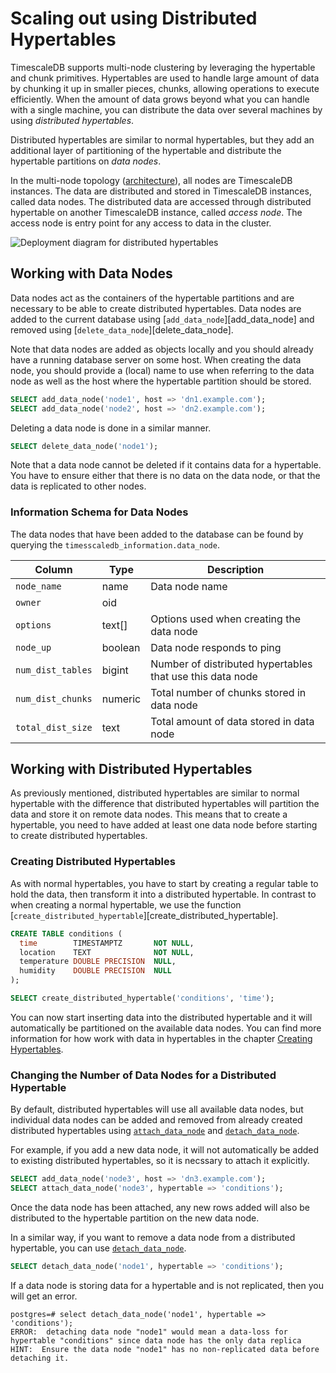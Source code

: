 # Scaling out using Distributed Hypertables

TimescaleDB supports multi-node clustering by leveraging the hypertable and chunk primitives.
Hypertables are used to handle large amount of data by chunking it up
in smaller pieces, chunks, allowing operations to execute efficiently. When
the amount of data grows beyond what you can handle with a single
machine, you can distribute the data over several machines by using
*distributed hypertables*.

Distributed hypertables are similar to normal hypertables, but they
add an additional layer of partitioning of the hypertable and
distribute the hypertable partitions on *data nodes*.

In the multi-node topology ([architecture][]), all nodes are TimescaleDB instances.
The data are distributed and stored in TimescaleDB instances, called data nodes.
The distributed data are accessed through distributed hypertable
on another TimescaleDB instance, called *access node*.
The access node is entry point for any access to data in the cluster.

![Deployment diagram for distributed hypertables]()

## Working with Data Nodes

Data nodes act as the containers of the hypertable partitions and are
necessary to be able to create distributed hypertables. Data nodes are
added to the current database using [`add_data_node`][add_data_node]
and removed using [`delete_data_node`][delete_data_node].

Note that data nodes are added as objects locally and you should
already have a running database server on some host. When creating the
data node, you should provide a (local) name to use when referring to
the data node as well as the host where the hypertable partition
should be stored.

```sql
SELECT add_data_node('node1', host => 'dn1.example.com');
SELECT add_data_node('node2', host => 'dn2.example.com');
```

Deleting a data node is done in a similar manner.

```sql
SELECT delete_data_node('node1');
```

Note that a data node cannot be deleted if it contains data for a
hypertable. You have to ensure either that there is no data on the
data node, or that the data is replicated to other nodes.

### Information Schema for Data Nodes

The data nodes that have been added to the database can be found by
querying the `timesscaledb_information.data_node`.

| Column            | Type    | Description                                               |
|-------------------|---------|-----------------------------------------------------------|
| `node_name`       | name    | Data node name                                            |
| `owner`           | oid     |                                                           |
| `options`         | text[]  | Options used when creating the data node                  |
| `node_up`         | boolean | Data node responds to ping                                |
| `num_dist_tables` | bigint  | Number of distributed hypertables that use this data node |
| `num_dist_chunks` | numeric | Total number of chunks stored in data node                |
| `total_dist_size` | text    | Total amount of data stored in data node                  |

## Working with Distributed Hypertables

As previously mentioned, distributed hypertables are similar to normal
hypertable with the difference that distributed hypertables will
partition the data and store it on remote data nodes. This means that
to create a hypertable, you need to have added at least one data node
before starting to create distributed hypertables.

### Creating Distributed Hypertables

As with normal hypertables, you have to start by creating a regular
table to hold the data, then transform it into a distributed
hypertable. In contrast to when creating a normal hypertable, we use
the function
[`create_distributed_hypertable`][create_distributed_hypertable].

```sql
CREATE TABLE conditions (
  time        TIMESTAMPTZ       NOT NULL,
  location    TEXT              NOT NULL,
  temperature DOUBLE PRECISION  NULL,
  humidity    DOUBLE PRECISION  NULL
);

SELECT create_distributed_hypertable('conditions', 'time');
```

You can now start inserting data into the distributed hypertable and
it will automatically be partitioned on the available data nodes. You
can find more information for how work with data in hypertables in the
chapter [Creating Hypertables][creating-hypertables].

### Changing the Number of Data Nodes for a Distributed Hypertable

By default, distributed hypertables will use all available data nodes,
but individual data nodes can be added and removed from already
created distributed hypertables using
[`attach_data_node`][attach_data_node] and
[`detach_data_node`][detach_data_node].

For example, if you add a new data node, it will not automatically be
added to existing distributed hypertables, so it is necssary to attach
it explicitly.

```sql
SELECT add_data_node('node3', host => 'dn3.example.com');
SELECT attach_data_node('node3', hypertable => 'conditions');
```

Once the data node has been attached, any new rows added will also be
distributed to the hypertable partition on the new data node.

In a similar way, if you want to remove a data node from a distributed
hypertable, you can use [`detach_data_node`][detach_data_node].

```sql
SELECT detach_data_node('node1', hypertable => 'conditions');
```

If a data node is storing data for a hypertable and is not replicated,
then you will get an error.

```
postgres=# select detach_data_node('node1', hypertable => 'conditions');
ERROR:  detaching data node "node1" would mean a data-loss for hypertable "conditions" since data node has the only data replica
HINT:  Ensure the data node "node1" has no non-replicated data before detaching it.
```

[architecture]: /introduction/architecture#timescaledb-clustering
[attach_data_node]: /api#attach_data_node
[creating-hypertables]: /getting-started/creating-hypertables
[detach_data_node]: /api#detach_data_node
